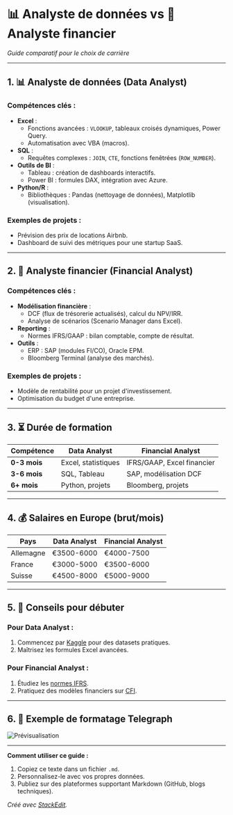 # 📊 Analyste de données vs 💼 Analyste financier  
*Guide comparatif pour le choix de carrière*  

---

## 1. 📊 **Analyste de données (Data Analyst)**  

### Compétences clés :  
- **Excel** :  
  - Fonctions avancées : `VLOOKUP`, tableaux croisés dynamiques, Power Query.  
  - Automatisation avec VBA (macros).  
- **SQL** :  
  - Requêtes complexes : `JOIN`, `CTE`, fonctions fenêtrées (`ROW_NUMBER`).  
- **Outils de BI** :  
  - Tableau : création de dashboards interactifs.  
  - Power BI : formules DAX, intégration avec Azure.  
- **Python/R** :  
  - Bibliothèques : Pandas (nettoyage de données), Matplotlib (visualisation).  

### Exemples de projets :  
- Prévision des prix de locations Airbnb.  
- Dashboard de suivi des métriques pour une startup SaaS.  

---

## 2. 💼 **Analyste financier (Financial Analyst)**  

### Compétences clés :  
- **Modélisation financière** :  
  - DCF (flux de trésorerie actualisés), calcul du NPV/IRR.  
  - Analyse de scénarios (Scenario Manager dans Excel).  
- **Reporting** :  
  - Normes IFRS/GAAP : bilan comptable, compte de résultat.  
- **Outils** :  
  - ERP : SAP (modules FI/CO), Oracle EPM.  
  - Bloomberg Terminal (analyse des marchés).  

### Exemples de projets :  
- Modèle de rentabilité pour un projet d'investissement.  
- Optimisation du budget d'une entreprise.  

---

## 3. ⏳ **Durée de formation**  

| Compétence          | Data Analyst         | Financial Analyst       |  
|---------------------|----------------------|-------------------------|  
| **0-3 mois**        | Excel, statistiques  | IFRS/GAAP, Excel financier |  
| **3-6 mois**        | SQL, Tableau         | SAP, modélisation DCF   |  
| **6+ mois**         | Python, projets      | Bloomberg, projets      |  

---

## 4. 💰 **Salaires en Europe (brut/mois)**  

| Pays                | Data Analyst   | Financial Analyst |  
|---------------------|---------------|-------------------|  
| Allemagne           | €3500-6000    | €4000-7500        |  
| France              | €3000-5000    | €3500-6000        |  
| Suisse              | €4500-8000    | €5000-9000        |  

---

## 5. 🚀 **Conseils pour débuter**  

### Pour Data Analyst :  
1. Commencez par [Kaggle](https://www.kaggle.com/) pour des datasets pratiques.  
2. Maîtrisez les formules Excel avancées.  

### Pour Financial Analyst :  
1. Étudiez les [normes IFRS](https://www.ifrs.org/).  
2. Pratiquez des modèles financiers sur [CFI](https://corporatefinanceinstitute.com/).  

---

## 6. 📂 **Exemple de formatage Telegraph**  
![Prévisualisation](https://i.imgur.com/nqN3FhO.png)  

---

**Comment utiliser ce guide :**  
1. Copiez ce texte dans un fichier `.md`.  
2. Personnalisez-le avec vos propres données.  
3. Publiez sur des plateformes supportant Markdown (GitHub, blogs techniques).  

*Créé avec [StackEdit](https://stackedit.io/).*  
